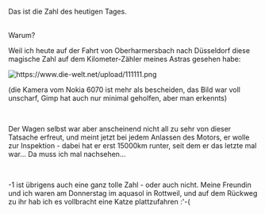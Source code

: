 <html><body><p>Das ist die Zahl des heutigen Tages.<br>

<br>

Warum?<br>

Weil ich heute auf der Fahrt von Oberharmersbach nach Düsseldorf diese magische Zahl auf dem Kilometer-Zähler meines Astras gesehen habe:<br>

<img src="https://www.die-welt.net/upload/111111.png" alt="https://www.die-welt.net/upload/111111.png"><br>

(die Kamera vom Nokia 6070 ist mehr als bescheiden, das Bild war voll unscharf, Gimp hat auch nur minimal geholfen, aber man erkennts)<br>

<br>

Der Wagen selbst war aber anscheinend nicht all zu sehr von dieser Tatsache erfreut, und meint jetzt bei jedem Anlassen des Motors, er wolle zur Inspektion - dabei hat er erst 15000km runter, seit dem er das letzte mal war... Da muss ich mal nachsehen...<br>

<br>

-1 ist übrigens auch eine ganz tolle Zahl - oder auch nicht. Meine Freundin und ich waren am Donnerstag im aquasol in Rottweil, und auf dem Rückweg zu ihr hab ich es vollbracht eine Katze plattzufahren :'-(</p></body></html>